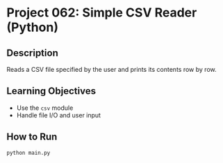 # Project 062: Simple CSV Reader (Python)

## Description
Reads a CSV file specified by the user and prints its contents row by row.

## Learning Objectives
- Use the `csv` module
- Handle file I/O and user input

## How to Run
```
python main.py
```
